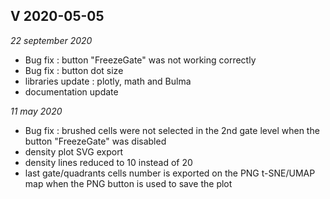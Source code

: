 ## V 2020-05-05

*22 september 2020*

- Bug fix : button "FreezeGate" was not working correctly
- Bug fix : button dot size
- libraries update : plotly, math and Bulma
- documentation update

*11 may 2020*

- Bug fix : brushed cells were not selected in the 2nd gate level when the button "FreezeGate" was disabled
- density plot SVG export
- density lines reduced to 10 instead of 20
- last gate/quadrants cells number is exported on the PNG t-SNE/UMAP map when the PNG button is used to save the plot

